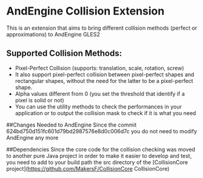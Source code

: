 # AndEngine Collision Extension

This is an extension that aims to bring different collision methods (perfect or approximations) to AndEngine GLES2 
## Supported Collision Methods:
 * Pixel-Perfect Collision (supports: translation, scale, rotation, screw)
 * It also support pixel-perfect collision between pixel-perfect shapes and rectangular shapes, without the need for the latter to be a pixel-perfect shape.
 * Alpha values different from 0 (you set the threshold that identify if a pixel is solid or not)
 * You can use the utility methods to check the performances in your application or to output the collision mask to check if it is what you need

##Changes Needed to AndEngine
Since the commit 624bd750d151fc601d79bd2987576e8d0c006d7c you do not need to modify AndEngine any more

##Dependencies
Since the core code for the collision checking was moved to another pure Java project in order to make it easier to develop and test, you need to add to your build path the src directory of the [CollisionCore project](https://github.com/MakersF/CollisionCore CollisionCore)